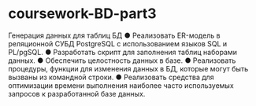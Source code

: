 # coursework-BD-part3
Генерация данных для таблиц БД
● Реализовать ER-модель в реляционной СУБД PostgreSQL с использованием языков SQL и PL/pgSQL. 
● Разработать скрипт для заполнения таблиц наборами данных. 
● Обеспечить целостность данных в базе. 
● Реализовать процедуры, функции для изменения данных в БД, которые могут быть вызваны из командной строки. 
● Реализовать средства для оптимизации времени выполнения наиболее часто используемых запросов к разработанной базе данных.
